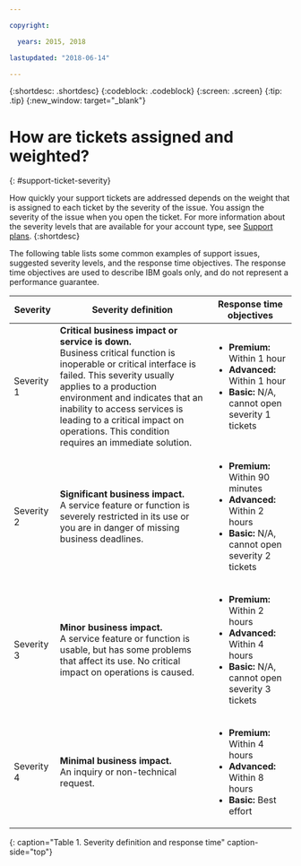 ```yaml
---

copyright:

  years: 2015, 2018

lastupdated: "2018-06-14"

---
```



{:shortdesc: .shortdesc}
{:codeblock: .codeblock}
{:screen: .screen}
{:tip: .tip}
{:new_window: target="_blank"}


# How are tickets assigned and weighted?
{: #support-ticket-severity}

How quickly your support tickets are addressed depends on the weight that is assigned to each ticket by the severity of the issue. You assign the severity of the issue when you open the ticket. For more information about the severity levels that are available for your account type, see [Support plans](/docs/get-support/index.html).
{:shortdesc}

The following table lists some common examples of support issues, suggested severity levels, and the response time objectives. The response time objectives are used to describe IBM goals only, and do not represent a performance guarantee.

Severity | Severity definition | Response time objectives
------|-------- | --- |
Severity 1 | <strong>Critical business impact or service is down.</strong> <br> Business critical function is inoperable or critical interface is failed. This severity usually applies to a production environment and indicates that an inability to access services is leading to a critical impact on operations. This condition requires an immediate solution. | <ul><li><strong>Premium:</strong> Within 1 hour</li><li><strong>Advanced:</strong> Within 1 hour</li><li><strong>Basic:</strong> N/A, cannot open severity 1 tickets</li></ul>  			   
Severity 2 | <strong>Significant business impact.</strong> <br> A service feature or function is severely restricted in its use or you are in danger of missing business deadlines. | <ul><li><strong>Premium:</strong> Within 90 minutes </li><li><strong>Advanced:</strong> Within 2 hours</li><li><strong>Basic:</strong> N/A, cannot open severity 2 tickets</li></ul>
Severity 3 | <strong>Minor business impact.</strong> <br> A service feature or function is usable, but has some problems that affect its use. No critical impact on operations is caused. | <ul><li><strong>Premium:</strong> Within 2 hours</li><li><strong>Advanced:</strong> Within 4 hours</li><li><strong>Basic:</strong> N/A, cannot open severity 3 tickets</li></ul>
Severity 4 | <strong>Minimal business impact.</strong> <br> An inquiry or non-technical request. | <ul><li><strong>Premium:</strong> Within 4 hours</li><li><strong>Advanced:</strong> Within 8 hours</li><li><strong>Basic:</strong> Best effort</li></ul> 
{: caption="Table 1. Severity definition and response time" caption-side="top"}

